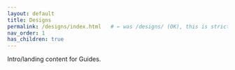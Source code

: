 ```yaml
---
layout: default
title: Designs
permalink: /designs/index.html   # ← was /designs/ (OK), this is stricter
nav_order: 1
has_children: true
---
```

Intro/landing content for Guides.
